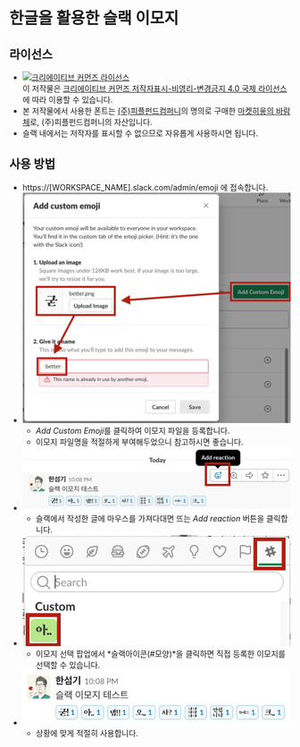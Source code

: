 # 한글을 활용한 슬랙 이모지

## 라이선스
* <a rel="license" href="http://creativecommons.org/licenses/by-nc-nd/4.0/"><img alt="크리에이티브 커먼즈 라이선스" style="border-width:0" src="https://i.creativecommons.org/l/by-nc-nd/4.0/88x31.png" /></a><br />이 저작물은 <a rel="license" href="http://creativecommons.org/licenses/by-nc-nd/4.0/">크리에이티브 커먼즈 저작자표시-비영리-변경금지 4.0 국제 라이선스</a>에 따라 이용할 수 있습니다.
* 본 저작물에서 사용한 폰트는 [(주)피플펀드컴퍼니](https://www.peoplefund.co.kr/team/)의 명의로 구매한 [마켓히읗의 바람체](http://markethiut.com/product/detail.html?product_no=31)로, (주)피플펀드컴퍼니의 자산입니다.
* 슬랙 내에서는 저작자를 표시할 수 없으므로 자유롭게 사용하시면 됩니다.

## 사용 방법
* https://[WORKSPACE_NAME].slack.com/admin/emoji 에 접속합니다.
* ![](./samples/slack-emoji-kr-manual01.png)
  * *Add Custom Emoji*를 클릭하여 이모지 파일을 등록합니다.
  * 이모지 파일명을 적절하게 부여해두었으니 참고하시면 좋습니다.
* ![](./samples/slack-emoji-kr-manual02.png)
  * 슬랙에서 작성한 글에 마우스를 가져다대면 뜨는 *Add reaction* 버튼을 클릭합니다.
* ![](./samples/slack-emoji-kr-manual03.png)
  * 이모지 선택 팝업에서 *슬랙아이콘(#모양)*을 클릭하면 직접 등록한 이모지를 선택할 수 있습니다.
* ![](./samples/slack-emoji-kr-manual04.png)
  * 상황에 맞게 적절히 사용합니다.

